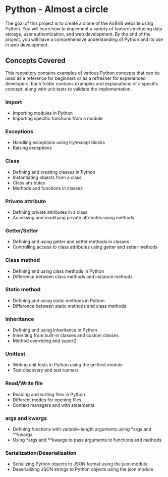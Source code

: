 # Python - Almost a circle
The goal of this project is to create a clone of the AirBnB website using Python. You will learn how to implement a variety of features including data storage, user authentication, and web development. By the end of the project, you will have a comprehensive understanding of Python and its use in web development.

## Concepts Covered
This repository contains examples of various Python concepts that can be used as a reference for beginners or as a refresher for experienced developers. Each folder contains examples and explanations of a specific concept, along with unit tests to validate the implementation.

### Import
- Importing modules in Python
- Importing specific functions from a module
### Exceptions
- Handling exceptions using try/except blocks
- Raising exceptions
### Class
- Defining and creating classes in Python
- Instantiating objects from a class
- Class attributes
- Methods and functions in classes
### Private attribute
- Defining private attributes in a class
- Accessing and modifying private attributes using methods
### Getter/Setter
- Defining and using getter and setter methods in classes
- Controlling access to class attributes using getter and setter methods
### Class method
- Defining and using class methods in Python
- Difference between class methods and instance methods
### Static method
- Defining and using static methods in Python
- Difference between static methods and class methods
### Inheritance
- Defining and using inheritance in Python
- Inheriting from built-in classes and custom classes
- Method overriding and super()
### Unittest
- Writing unit tests in Python using the unittest module
- Test discovery and test runners
### Read/Write file
- Reading and writing files in Python
- Different modes for opening files
- Context managers and with statements
### args and kwargs
- Defining functions with variable-length arguments using *args and **kwargs
- Using *args and **kwargs to pass arguments to functions and methods
### Serialization/Deserialization
- Serializing Python objects to JSON format using the json module
- Deserializing JSON strings to Python objects using the json module

